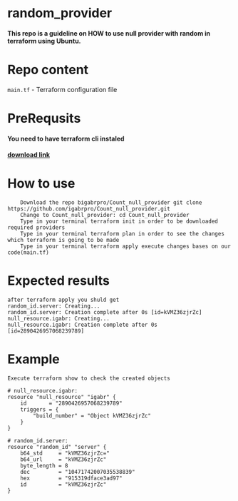 # **random_provider**


#### This repo is a guideline on HOW to use null provider with random in terraform using Ubuntu.

# **Repo content**
```main.tf``` - Terraform configuration file

# **PreRequsits**
#### You need to have terraform cli instaled 
#### [download link](https://www.terraform.io/downloads)

# **How to use**
```
    Download the repo bigabrpro/Count_null_provider git clone https://github.com/igabrpro/Count_null_provider.git
    Change to Count_null_provider: cd Count_null_provider
    Type in your terminal terraform init in order to be downloaded required providers
    Type in your terminal terraform plan in order to see the changes which terraform is going to be made
    Type in your terminal terraform apply execute changes bases on our code(main.tf) 
```
    
    
# **Expected results**
```
after terraform apply you shuld get
random_id.server: Creating...
random_id.server: Creation complete after 0s [id=kVMZ36zjrZc]
null_resource.igabr: Creating...
null_resource.igabr: Creation complete after 0s [id=2890426957068239789]
```
# **Example**

```
Execute terraform show to check the created objects

# null_resource.igabr:
resource "null_resource" "igabr" {
    id       = "2890426957068239789"
    triggers = {
        "build_number" = "Object kVMZ36zjrZc"
    }
}

# random_id.server:
resource "random_id" "server" {
    b64_std     = "kVMZ36zjrZc="
    b64_url     = "kVMZ36zjrZc"
    byte_length = 8
    dec         = "10471742007035538839"
    hex         = "915319dface3ad97"
    id          = "kVMZ36zjrZc"
}
```

